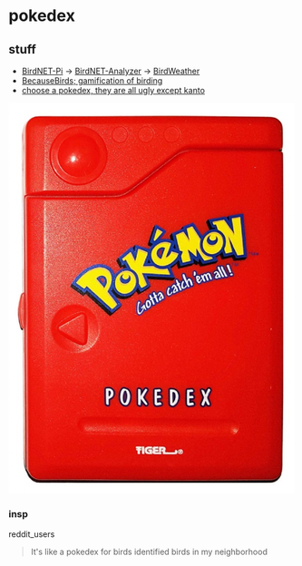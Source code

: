 # pokedex
## stuff
- [BirdNET-Pi](https://github.com/mcguirepr89/BirdNET-Pi) -> [BirdNET-Analyzer](https://github.com/kahst/BirdNET-Analyzer) -> [BirdWeather](https://app.birdweather.com/)
- [BecauseBirds; gamification of birding](https://becausebirds.com/ebird-gamification-birding/)
- [choose a pokedex, they are all ugly except kanto](https://pokemon-archive.fandom.com/wiki/Pok%C3%A9dex_Toys)

![diy](https://github.com/dannyisaphantom/pokedex/blob/main/6386644-item-big-GB-POKEDEXR-A-1.jpg?raw=true)

### insp
reddit_users
> It's like a pokedex for birds
> identified birds in my neighborhood

